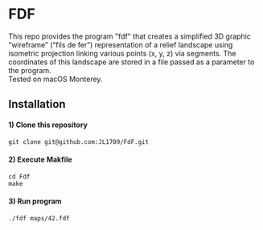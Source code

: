 # FDF
This repo provides the program "fdf" that creates a simplified 3D graphic “wireframe” (“fils de fer”) representation of a relief landscape using isometric projection linking various points (x, y, z) via segments. The coordinates of this landscape are stored in a file passed as a parameter to the program.  
Tested on macOS Monterey.

## Installation

#### 1) Clone this repository 
```
git clone git@github.com:JL1709/FdF.git
```

#### 2) Execute Makfile
```
cd Fdf
make
```

#### 3)  Run program
```
./fdf maps/42.fdf
```
